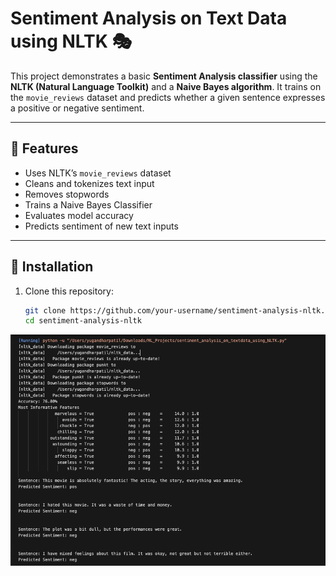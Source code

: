 # Sentiment Analysis on Text Data using NLTK 🎭

This project demonstrates a basic **Sentiment Analysis classifier** using the **NLTK (Natural Language Toolkit)** and a **Naive Bayes algorithm**. It trains on the `movie_reviews` dataset and predicts whether a given sentence expresses a positive or negative sentiment.

---

## 📌 Features

- Uses NLTK’s `movie_reviews` dataset
- Cleans and tokenizes text input
- Removes stopwords
- Trains a Naive Bayes Classifier
- Evaluates model accuracy
- Predicts sentiment of new text inputs

---

## 🔧 Installation

1. Clone this repository:
   ```bash
   git clone https://github.com/your-username/sentiment-analysis-nltk.git
   cd sentiment-analysis-nltk
   ```

![output](output.png)
